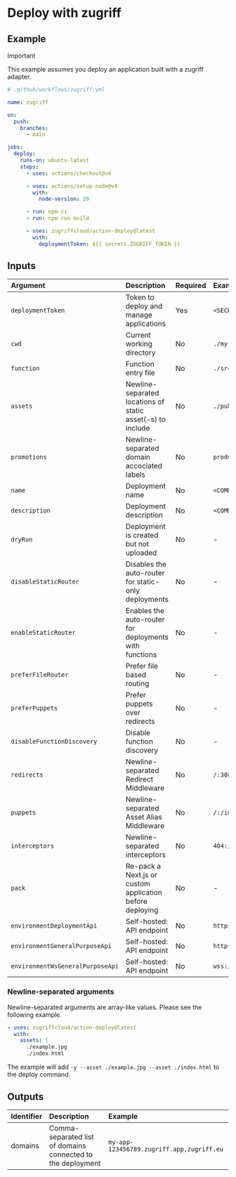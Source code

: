 # Deploy with zugriff

## Example

> [!IMPORTANT]
> This example assumes you deploy an application built with a zugriff adapter.

```yml
# .github/workflows/zugriff.yml

name: zugriff

on:
  push:
    branches:
      - main

jobs:
  deploy:
    runs-on: ubuntu-latest
    steps:
      - uses: actions/checkout@v4

      - uses: actions/setup-node@v4
        with:
          node-version: 20

      - run: npm ci
      - run: npm run build

      - uses: zugriffcloud/action-deploy@latest
        with:
          deploymentToken: ${{ secrets.ZUGRIFF_TOKEN }}
```

## Inputs

| Argument                         | Description                                                | Required | Example                |
| :------------------------------- | :--------------------------------------------------------- | :------- | :--------------------- |
| `deploymentToken`                | Token to deploy and manage applications                    | Yes      | `<SECRET>`             |
| `cwd`                            | Current working directory                                  | No       | `./my-app/`            |
| `function`                       | Function entry file                                        | No       | `./src/server.js`      |
| `assets`                         | Newline-separated locations of static asset(-s) to include | No       | `./public/favicon.ico` |
| `promotions`                     | Newline-separated domain accociated labels                 | No       | `production`           |
| `name`                           | Deployment name                                            | No       | `<COMMIT-HASH>`        |
| `description`                    | Deployment description                                     | No       | `<COMMIT-MESSAGE>`     |
| `dryRun`                         | Deployment is created but not uploaded                     | No       | -                      |
| `disableStaticRouter`            | Disables the auto-router for static-only deployments       | No       | -                      |
| `enableStaticRouter`             | Enables the auto-router for deployments with functions     | No       | -                      |
| `preferFileRouter`               | Prefer file based routing                                  | No       | -                      |
| `preferPuppets`                  | Prefer puppets over redirects                              | No       | -                      |
| `disableFunctionDiscovery`       | Disable function discovery                                 | No       | -                      |
| `redirects`                      | Newline-separated Redirect Middleware                      | No       | `/:308:/index.html`    |
| `puppets`                        | Newline-separated Asset Alias Middleware                   | No       | `/:/index.html`        |
| `interceptors`                   | Newline-separated interceptors                             | No       | `404:/404.html`        |
| `pack`                           | Re-pack a Next.js or custom application before deploying   | No       | -                      |
| `environmentDeploymentApi`       | Self-hosted: API endpoint                                  | No       | `https://<DOMAIN>`     |
| `environmentGeneralPurposeApi`   | Self-hosted: API endpoint                                  | No       | `https://<DOMAIN>`     |
| `environmentWsGeneralPurposeApi` | Self-hosted: API endpoint                                  | No       | `wss://<DOMAIN>`       |

### Newline-separated arguments

Newline-separated arguments are array-like values. Please see the following example.

```yml
- uses: zugriffcloud/action-deploy@latest
  with:
    assets: |
      ./example.jpg
      ./index.html
```

The example will add `-y --asset ./example.jpg --asset ./index.html` to the deploy command.

## Outputs

| Identifier | Description                                                 | Example                                   |
| :--------- | :---------------------------------------------------------- | :---------------------------------------- |
| domains    | Comma-separated list of domains connected to the deployment | `my-app-123456789.zugriff.app,zugriff.eu` |
